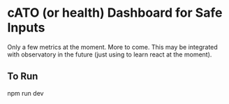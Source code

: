 # cATO (or health) Dashboard for Safe Inputs

Only a few metrics at the moment. More to come. This may be integrated with observatory in the future (just using to learn react at the moment).

## To Run 

npm run dev

<!-- 
TOKEN=$(gcloud auth print-access-token)
curl -H "Authorization: Bearer $TOKEN" https://3001-cs-281831690367-default.cs-us-east1-yeah.cloudshell.dev/vulnerabilities -->
